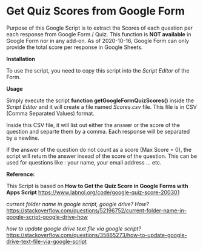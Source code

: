 # Get Quiz Scores from Google Form

Purpose of this Google Script is to extract the Scores of each question per each response from Google Form / Quiz.
This function is **NOT available** in Google Form nor in any add-on. As of 2020-10-16, Google Form can only provide the total score per response in Google Sheets.

**Installation**

To use the script, you need to copy this script into the *Script Editor* of the Form. 

**Usage**

Simply execute the script **function getGoogleFormQuizScores()** inside the *Script Editor* and it will create a file named *<your form name> Scores.csv* file. This file is in CSV (Comma Separated Values) format.

Inside this CSV file, it will list out either the answer or the score of the question and separte them by a comma. Each response will be separated by a newline.

If the answer of the question do not count as a score (Max Score = 0), the script will return the answer insead of the score of the question. This can be used for questions like : your name, your email address ... etc.

**Reference:**

This Script is based on **How to Get the Quiz Score in Google Forms with Apps Script** 
https://www.labnol.org/code/google-quiz-score-200301

*current folder name in google script, google drive? How?*
https://stackoverflow.com/questions/52196752/current-folder-name-in-google-script-google-drive-how

*how to update google drive text file via google script?*
https://stackoverflow.com/questions/35865273/how-to-update-google-drive-text-file-via-google-script

